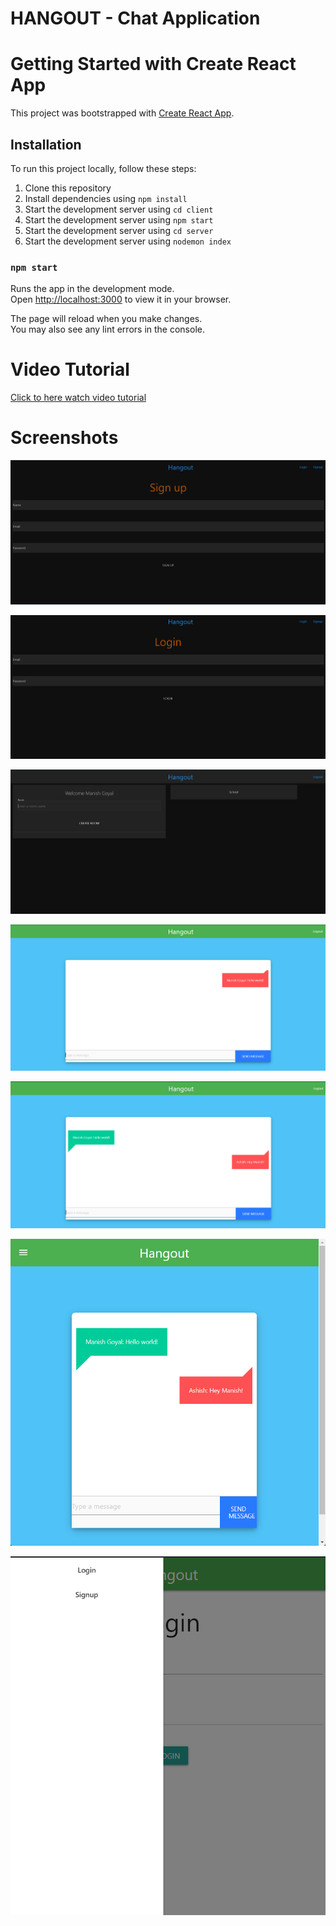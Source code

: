# HANGOUT - Chat Application

# Getting Started with Create React App

This project was bootstrapped with [Create React App](https://github.com/facebook/create-react-app).

## Installation

To run this project locally, follow these steps:

1. Clone this repository
2. Install dependencies using `npm install`
3. Start the development server using `cd client`
4. Start the development server using `npm start`
5. Start the development server using `cd server`
6. Start the development server using `nodemon index`

### `npm start`

Runs the app in the development mode.\
Open [http://localhost:3000](http://localhost:3000) to view it in your browser.

The page will reload when you make changes.\
You may also see any lint errors in the console.

# Video Tutorial

[Click to here watch video tutorial](https://drive.google.com/file/d/13BlZ2vuTFLUg85Yx9R0bO2jthRdMCPLc/view?usp=sharing)

# Screenshots

![SS Not Available at the Moment](<https://github.com/manishgoyal07/Assets/blob/master/Hangout/SS%20(1).png>)

<!-- ![SS Not Available at the Moment](<https://github.com/manishgoyal07/Assets/blob/master/Loungify/SS%20(1).jpg>) -->

<!-- ![SS Not Available at the Moment](<https://github.com/manishgoyal07/Assets/blob/master/Loungify/SS%20(2).jpg>) -->

<!-- ![SS Not Available at the Moment](<https://github.com/manishgoyal07/Assets/blob/master/Loungify/SS%20(3).jpg>) -->

![SS Not Available at the Moment](<https://github.com/manishgoyal07/Assets/blob/master/Hangout/SS%20(2).png>)

![SS Not Available at the Moment](<https://github.com/manishgoyal07/Assets/blob/master/Hangout/SS%20(3).png>)

<!-- ![SS Not Available at the Moment](<https://github.com/manishgoyal07/Assets/blob/master/Loungify/SS%20(4).jpg>) -->

![SS Not Available at the Moment](<https://github.com/manishgoyal07/Assets/blob/master/Hangout/SS%20(4).png>)

![SS Not Available at the Moment](<https://github.com/manishgoyal07/Assets/blob/master/Hangout/SS%20(5).png>)

![SS Not Available at the Moment](<https://github.com/manishgoyal07/Assets/blob/master/Hangout/SS%20(6).png>)

![SS Not Available at the Moment](<https://github.com/manishgoyal07/Assets/blob/master/Hangout/SS%20(7).png>)
